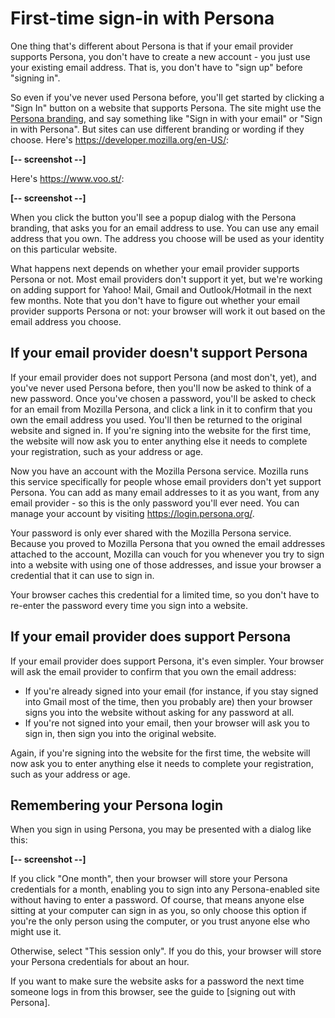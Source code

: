 # First-time sign-in with Persona #

One thing that's different about Persona is that if your email provider supports Persona, you don't have to create a new account - you just use your existing email address. That is, you don't have to "sign up" before "signing in".

So even if you've never used Persona before, you'll get started by clicking a "Sign In" button on a website that supports Persona. The site might use the [Persona branding](https://developer.mozilla.org/en-US/docs/persona/branding), and say something like "Sign in with your email" or "Sign in with Persona". But sites can use different branding or wording if they choose. Here's https://developer.mozilla.org/en-US/:

**[-- screenshot --]**

Here's https://www.voo.st/:

**[-- screenshot --]**

When you click the button you'll see a popup dialog with the Persona branding, that asks you for an email address to use. You can use any email address that you own. The address you choose will be used as your identity on this particular website.

What happens next depends on whether your email provider supports Persona or not. Most email providers don't support it yet, but we're working on adding support for Yahoo! Mail, Gmail and Outlook/Hotmail in the next few months. Note that you don't have to figure out whether your email provider supports Persona or not: your browser will work it out based on the email address you choose.

## If your email provider doesn't support Persona ##

If your email provider does not support Persona (and most don't, yet), and you've never used Persona before, then you'll now be asked to think of a new password. Once you've chosen a password, you'll be asked to check for an email from Mozilla Persona, and click a link in it to confirm that you own the email address you used. You'll then be returned to the original website and signed in. If you're signing into the website for the first time, the website will now ask you to enter anything else it needs to complete your registration, such as your address or age.

Now you have an account with the Mozilla Persona service. Mozilla runs this service specifically for people whose email providers don't yet support Persona. You can add as many email addresses to it as you want, from any email provider - so this is the only password you'll ever need. You can manage your account by visiting https://login.persona.org/.

Your password is only ever shared with the Mozilla Persona service. Because you proved to Mozilla Persona that you owned the email addresses attached to the account, Mozilla can vouch for you whenever you try to sign into a website with using one of those addresses, and issue your browser a credential that it can use to sign in.

Your browser caches this credential for a limited time, so you don't have to re-enter the password every time you sign into a website.

## If your email provider does support Persona ##

If your email provider does support Persona, it's even simpler. Your browser will ask the email provider to confirm that you own the email address:

* If you're already signed into your email (for instance, if you stay signed into Gmail most of the time, then you probably are) then your browser signs you into the website without asking for any password at all.
* If you're not signed into your email, then your browser will ask you to sign in, then sign you into the original website.

Again, if you're signing into the website for the first time, the website will now ask you to enter anything else it needs to complete your registration, such as your address or age.

## Remembering your Persona login ##

When you sign in using Persona, you may be presented with a dialog like this:

**[-- screenshot --]**

If you click "One month", then your browser will store your Persona credentials for a month, enabling you to sign into any Persona-enabled site without having to enter a password. Of course, that means anyone else sitting at your computer can sign in as you, so only choose this option if you're the only person using the computer, or you trust anyone else who might use it.

Otherwise, select "This session only". If you do this, your browser will store your Persona credentials for about an hour.

If you want to make sure the website asks for a password the next time someone logs in from this browser, see the guide to [signing out with Persona].
